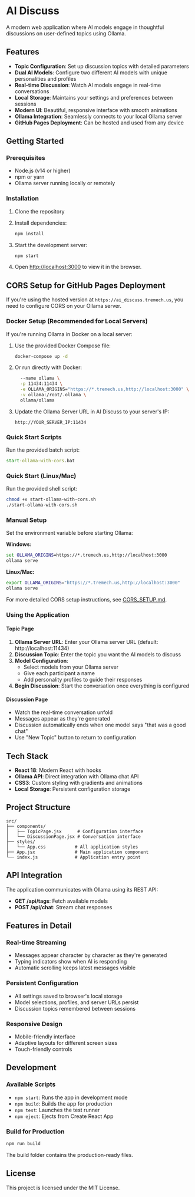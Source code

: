 # AI Discuss

A modern web application where AI models engage in thoughtful discussions on user-defined topics using Ollama.

## Features

- **Topic Configuration**: Set up discussion topics with detailed parameters
- **Dual AI Models**: Configure two different AI models with unique personalities and profiles
- **Real-time Discussion**: Watch AI models engage in real-time conversations
- **Local Storage**: Maintains your settings and preferences between sessions
- **Modern UI**: Beautiful, responsive interface with smooth animations
- **Ollama Integration**: Seamlessly connects to your local Ollama server
- **GitHub Pages Deployment**: Can be hosted and used from any device

## Getting Started

### Prerequisites

- Node.js (v14 or higher)
- npm or yarn
- Ollama server running locally or remotely

### Installation

1. Clone the repository
2. Install dependencies:
   ```bash
   npm install
   ```

3. Start the development server:
   ```bash
   npm start
   ```

4. Open [http://localhost:3000](http://localhost:3000) to view it in the browser.

## CORS Setup for GitHub Pages Deployment

If you're using the hosted version at `https://ai_discuss.tremech.us`, you need to configure CORS on your Ollama server.

### Docker Setup (Recommended for Local Servers)

If you're running Ollama in Docker on a local server:

1. Use the provided Docker Compose file:
   ```bash
   docker-compose up -d
   ```

2. Or run directly with Docker:
   ```bash   docker run -d \
     --name ollama \
     -p 11434:11434 \
     -e OLLAMA_ORIGINS="https://*.tremech.us,http://localhost:3000" \
     -v ollama:/root/.ollama \
     ollama/ollama
   ```

3. Update the Ollama Server URL in AI Discuss to your server's IP:
   ```
   http://YOUR_SERVER_IP:11434
   ```

### Quick Start Scripts
Run the provided batch script:
```cmd
start-ollama-with-cors.bat
```

### Quick Start (Linux/Mac)
Run the provided shell script:
```bash
chmod +x start-ollama-with-cors.sh
./start-ollama-with-cors.sh
```

### Manual Setup
Set the environment variable before starting Ollama:

**Windows:**
```cmd
set OLLAMA_ORIGINS=https://*.tremech.us,http://localhost:3000
ollama serve
```

**Linux/Mac:**
```bash
export OLLAMA_ORIGINS="https://*.tremech.us,http://localhost:3000"
ollama serve
```

For more detailed CORS setup instructions, see [CORS_SETUP.md](CORS_SETUP.md).

### Using the Application

#### Topic Page
1. **Ollama Server URL**: Enter your Ollama server URL (default: http://localhost:11434)
2. **Discussion Topic**: Enter the topic you want the AI models to discuss
3. **Model Configuration**: 
   - Select models from your Ollama server
   - Give each participant a name
   - Add personality profiles to guide their responses
4. **Begin Discussion**: Start the conversation once everything is configured

#### Discussion Page
- Watch the real-time conversation unfold
- Messages appear as they're generated
- Discussion automatically ends when one model says "that was a good chat"
- Use "New Topic" button to return to configuration

## Tech Stack

- **React 18**: Modern React with hooks
- **Ollama API**: Direct integration with Ollama chat API
- **CSS3**: Custom styling with gradients and animations
- **Local Storage**: Persistent configuration storage

## Project Structure

```
src/
├── components/
│   ├── TopicPage.jsx      # Configuration interface
│   └── DiscussionPage.jsx # Conversation interface
├── styles/
│   └── App.css           # All application styles
├── App.jsx               # Main application component
└── index.js              # Application entry point
```

## API Integration

The application communicates with Ollama using its REST API:

- **GET /api/tags**: Fetch available models
- **POST /api/chat**: Stream chat responses

## Features in Detail

### Real-time Streaming
- Messages appear character by character as they're generated
- Typing indicators show when AI is responding
- Automatic scrolling keeps latest messages visible

### Persistent Configuration
- All settings saved to browser's local storage
- Model selections, profiles, and server URLs persist
- Discussion topics remembered between sessions

### Responsive Design
- Mobile-friendly interface
- Adaptive layouts for different screen sizes
- Touch-friendly controls

## Development

### Available Scripts

- `npm start`: Runs the app in development mode
- `npm build`: Builds the app for production
- `npm test`: Launches the test runner
- `npm eject`: Ejects from Create React App

### Build for Production

```bash
npm run build
```

The build folder contains the production-ready files.

## License

This project is licensed under the MIT License.
